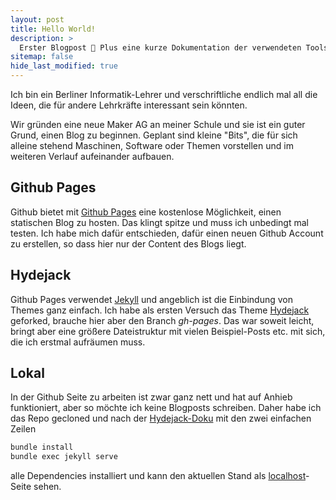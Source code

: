 ```yaml
---
layout: post
title: Hello World!
description: >
  Erster Blogpost 🥳 Plus eine kurze Dokumentation der verwendeten Tools.
sitemap: false
hide_last_modified: true
---
```


Ich bin ein Berliner Informatik-Lehrer und verschriftliche endlich mal all die Ideen, die für andere Lehrkräfte interessant sein könnten.

Wir gründen eine neue Maker AG an meiner Schule und sie ist ein guter Grund, einen Blog zu beginnen. Geplant sind kleine "Bits", die für sich alleine stehend Maschinen, Software oder Themen vorstellen und im weiteren Verlauf aufeinander aufbauen.

## Github Pages
Github bietet mit [Github Pages](https://pages.github.com) eine kostenlose Möglichkeit, einen statischen Blog zu hosten. Das klingt spitze und muss ich unbedingt mal testen.
Ich habe mich dafür entschieden, dafür einen neuen Github Account zu erstellen, so dass hier nur der Content des Blogs liegt.

## Hydejack
Github Pages verwendet [Jekyll](https://github.com/jekyll/jekyll) und angeblich ist die Einbindung von Themes ganz einfach. Ich habe als ersten Versuch das Theme [Hydejack](https://hydejack.com) geforked, brauche hier aber den Branch *gh-pages*. Das war soweit leicht, bringt aber eine größere Dateistruktur mit vielen Beispiel-Posts etc. mit sich, die ich erstmal aufräumen muss.

## Lokal
In der Github Seite zu arbeiten ist zwar ganz nett und hat auf Anhieb funktioniert, aber so möchte ich keine Blogposts schreiben. Daher habe ich das Repo gecloned und nach der [Hydejack-Doku](https://hydejack.com/docs/install/) mit den zwei einfachen Zeilen
~~~bash
bundle install
bundle exec jekyll serve
~~~
alle Dependencies installiert und kann den aktuellen Stand als [localhost](http://localhost:4000/)-Seite sehen.
